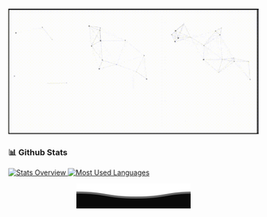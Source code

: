 <p align="center">
  <img src="/githubgif.gif" alt="Hi there, I'm Mehmood Sheikh 👋 ">
</p>

### 📊 Github Stats
<a href='https://github.com/MehmoodSheikh/github-stats-transparent'>
  
![Stats Overview](https://raw.githubusercontent.com/MehmoodSheikh/github-stats-transparent/output/generated/overview.svg)
![Most Used Languages](https://raw.githubusercontent.com/MehmoodSheikh/github-stats-transparent/output/generated/languages.svg)

</a>

<p align="center">
        <img src="/Bottom.svg" alt="Github Stats" />
</p>
